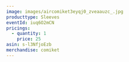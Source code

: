 ```yaml
---
image: images/aircomiket3eyqj0_zveaauzc_.jpg
producttype: Sleeves
eventId: iuq6O2mCN
pricings:
  - quantity: 1
    price: 25
asin: s-l3NfjoEzb
merchandise: comiket
---
```

